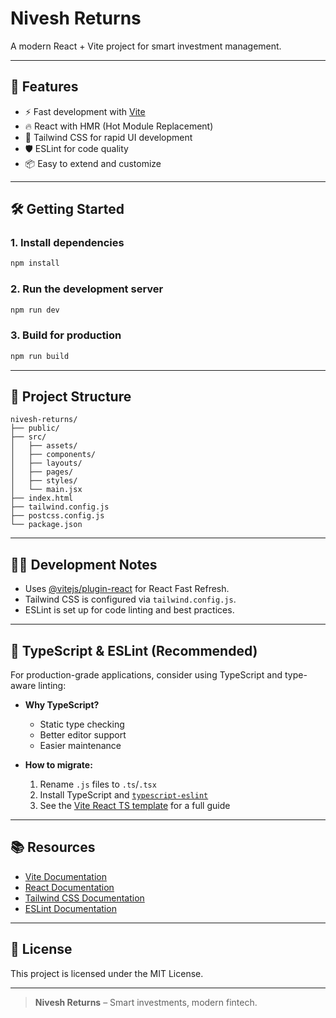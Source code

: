 # Nivesh Returns

A modern React + Vite project for smart investment management.

---

## 🚀 Features

- ⚡️ Fast development with [Vite](https://vitejs.dev/)
- 🔥 React with HMR (Hot Module Replacement)
- 🎨 Tailwind CSS for rapid UI development
- 🛡️ ESLint for code quality
- 📦 Easy to extend and customize

---

## 🛠️ Getting Started

### 1. **Install dependencies**

```bash
npm install
```

### 2. **Run the development server**

```bash
npm run dev
```

### 3. **Build for production**

```bash
npm run build
```

---

## 📁 Project Structure

```
nivesh-returns/
├── public/
├── src/
│   ├── assets/
│   ├── components/
│   ├── layouts/
│   ├── pages/
│   ├── styles/
│   └── main.jsx
├── index.html
├── tailwind.config.js
├── postcss.config.js
└── package.json
```

---

## 🧑‍💻 Development Notes

- Uses [@vitejs/plugin-react](https://github.com/vitejs/vite-plugin-react) for React Fast Refresh.
- Tailwind CSS is configured via `tailwind.config.js`.
- ESLint is set up for code linting and best practices.

---

## 📝 TypeScript & ESLint (Recommended)

For production-grade applications, consider using TypeScript and type-aware linting:

- **Why TypeScript?**
  - Static type checking
  - Better editor support
  - Easier maintenance

- **How to migrate:**
  1. Rename `.js` files to `.ts`/`.tsx`
  2. Install TypeScript and [`typescript-eslint`](https://typescript-eslint.io)
  3. See the [Vite React TS template](https://github.com/vitejs/vite/tree/main/packages/create-vite/template-react-ts) for a full guide

---

## 📚 Resources

- [Vite Documentation](https://vitejs.dev/guide/)
- [React Documentation](https://react.dev/)
- [Tailwind CSS Documentation](https://tailwindcss.com/docs/installation)
- [ESLint Documentation](https://eslint.org/)

---

## 📄 License

This project is licensed under the MIT License.

---

> **Nivesh Returns** – Smart investments, modern fintech.